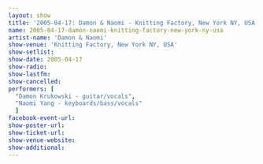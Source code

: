 ```yaml
---
layout: show
title: '2005-04-17: Damon & Naomi - Knitting Factory, New York NY, USA'
name: 2005-04-17-damon-naomi-knitting-factory-new-york-ny-usa
artist-name: 'Damon & Naomi'
show-venue: 'Knitting Factory, New York NY, USA'
show-setlist: 
show-date: 2005-04-17
show-radio: 
show-lastfm: 
show-cancelled: 
performers: [
  "Damon Krukowski - guitar/vocals",
  "Naomi Yang - keyboards/bass/vocals"
  ]
facebook-event-url: 
show-poster-url: 
show-ticket-url: 
show-venue-website: 
show-additional: 
---
```



